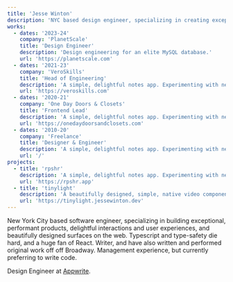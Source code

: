 ```yaml
---
title: 'Jesse Winton'
description: 'NYC based design engineer, specializing in creating exceptional web experiences with modern frameworks.'
works:
  - dates: '2023-24'
    company: 'PlanetScale'
    title: 'Design Engineer'
    description: 'Design engineering for an elite MySQL database.'
    url: 'https://planetscale.com'
  - dates: '2021-23'
    company: 'VeroSkills'
    title: 'Head of Engineering'
    description: 'A simple, delightful notes app. Experimenting with new design patterns.'
    url: 'https://veroskills.com'
  - dates: '2020-21'
    company: 'One Day Doors & Closets'
    title: 'Frontend Lead'
    description: 'A simple, delightful notes app. Experimenting with new design patterns.'
    url: 'https://onedaydoorsandclosets.com'
  - dates: '2010-20'
    company: 'Freelance'
    title: 'Designer & Engineer'
    description: 'A simple, delightful notes app. Experimenting with new design patterns.'
    url: '/'
projects:
  - title: 'rpshr'
    description: 'A simple, delightful notes app. Experimenting with new design patterns.'
    url: 'https://rpshr.app'
  - title: 'tinylight'
    description: 'A beautifully designed, simple, native video component for React.'
    url: 'https://tinylight.jessewinton.dev'
---
```


New York City based software engineer, specializing in building exceptional, performant products, delightful interactions and user experiences, and beautifully designed surfaces on the web. Typescript and type-safety die hard, and a huge fan of React. Writer, and have also written and performed original work off off Broadway. Management experience, but currently preferring to write code.

Design Engineer at [Appwrite](https://appwrite.io).
